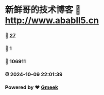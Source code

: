 # 新鲜哥的技术博客 :link: http://www.ababll5.cn 
### :page_facing_up: [27](http://www.ababll5.cn/tag.html) 
### :speech_balloon: 1 
### :hibiscus: 106911 
### :alarm_clock: 2024-10-09 22:01:39 
### Powered by :heart: [Gmeek](https://github.com/Meekdai/Gmeek)
